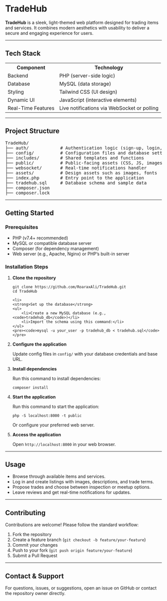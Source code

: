 <h1>TradeHub</h1>
<p><strong>TradeHub</strong> is a sleek, light-themed web platform designed for trading items and services. It combines modern aesthetics with usability to deliver a secure and engaging experience for users.</p>

<hr/>

<h2>Tech Stack</h2>

<table>
    <tr>
        <th>Component</th>
        <th>Technology</th>
    </tr>
    <tr>
        <td>Backend</td>
        <td>PHP (server-side logic)</td>
    </tr>
    <tr>
        <td>Database</td>
        <td>MySQL (data storage)</td>
    </tr>
    <tr>
        <td>Styling</td>
        <td>Tailwind CSS (UI design)</td>
    </tr>
    <tr>
        <td>Dynamic UI</td>
        <td>JavaScript (interactive elements)</td>
    </tr>
    <tr>
        <td>Real-Time Features</td>
        <td>Live notifications via WebSocket or polling</td>
    </tr>
</table>

<hr/>

<h2>Project Structure</h2>
<pre>
TradeHub/
├── auth/            # Authentication logic (sign-up, login, profile)
├── config/          # Configuration files and database settings
├── includes/        # Shared templates and functions
├── public/          # Public-facing assets (CSS, JS, images)
├── websocket/       # Real-time notifications handler
├── assets/          # Design assets such as images, fonts
├── index.php        # Entry point to the application
├── tradehub.sql     # Database schema and sample data
├── composer.json
├── composer.lock
</pre>

<hr/>

<h2>Getting Started</h2>

<h3>Prerequisites</h3>
<ul>
    <li>PHP (v7.4+ recommended)</li>
    <li>MySQL or compatible database server</li>
    <li>Composer (for dependency management)</li>
    <li>Web server (e.g., Apache, Nginx) or PHP’s built-in server</li>
</ul>

<h3>Installation Steps</h3>
<ol>
    <li>
        <strong>Clone the repository</strong>
        <pre><code>git clone https://github.com/RoaraxAli/TradeHub.git
cd TradeHub</code></pre>
    </li>

    <li>
    <strong>Set up the database</strong>
    <ul>
        <li>Create a new MySQL database (e.g., <code>tradehub_db</code>)</li>
        <li>Import the schema using this command:</li>
    </ul>
    <pre><code>mysql -u your_user -p tradehub_db < tradehub.sql</code></pre>
</li>

<li>
    <strong>Configure the application</strong>
    <p>Update config files in <code>config/</code> with your database credentials and base URL.</p>
</li>

<li>
    <strong>Install dependencies</strong>
    <p>Run this command to install dependencies:</p>
    <pre><code>composer install</code></pre>
</li>

<li>
    <strong>Start the application</strong>
    <p>Run this command to start the application:</p>
    <pre><code>php -S localhost:8000 -t public</code></pre>
    <p>Or configure your preferred web server.</p>
</li>

<li>
    <strong>Access the application</strong>
    <p>Open <code>http://localhost:8000</code> in your web browser.</p>
</li>

</ol>

<hr/>

<h2>Usage</h2>
<ul>
    <li>Browse through available items and services.</li>
    <li>Log in and create listings with images, descriptions, and trade terms.</li>
    <li>Propose trades and choose between inspection or meetup options.</li>
    <li>Leave reviews and get real-time notifications for updates.</li>
</ul>

<hr/>

<h2>Contributing</h2>
<p>Contributions are welcome! Please follow the standard workflow:</p>

<ol>
    <li>Fork the repository</li>
    <li>Create a feature branch (<code>git checkout -b feature/your-feature</code>)</li>
    <li>Commit your changes</li>
    <li>Push to your fork (<code>git push origin feature/your-feature</code>)</li>
    <li>Submit a Pull Request</li>
</ol>

<hr/>

<h2>Contact & Support</h2>
<p>For questions, issues, or suggestions, open an issue on GitHub or contact the repository owner directly.</p>


